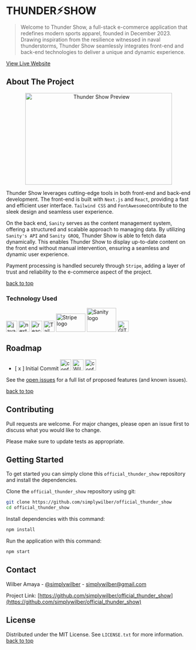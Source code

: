 # THUNDER⚡︎SHOW

<a name="readme-top"></a>

> Welcome to Thunder Show, a full-stack e-commerce application that redefines modern sports apparel, founded in December 2023. Drawing inspiration from the resilience witnessed in naval thunderstorms, Thunder Show seamlessly integrates front-end and back-end technologies to deliver a unique and dynamic experience.

<a href="https://thundershow.netlify.app">View Live Website</a>

## About The Project

<p style="text-align: center;">
<Image src="https://media.giphy.com/media/qJjn2hA5UyAiGMJJU0/giphy.gif" width="400" height="250" alt="Thunder Show Preview"/>
</p>

Thunder Show leverages cutting-edge tools in both front-end and back-end development. The front-end is built with `Next.js` and `React`, providing a fast and efficient user interface. `Tailwind CSS` and `FontAwesome`contribute to the sleek design and seamless user experience.

On the back end, `Sanity` serves as the content management system, offering a structured and scalable approach to managing data. By utilizing `Sanity's API` and `Sanity GROQ`, Thunder Show is able to fetch data dynamically. This enables Thunder Show to display up-to-date content on the front end without manual intervention, ensuring a seamless and dynamic user experience.

Payment processing is handled securely through `Stripe`, adding a layer of trust and reliability to the e-commerce aspect of the project.

<a href="#readme-top">back to top</a>

### Technology Used

<div>
<Image src="https://user-images.githubusercontent.com/25181517/117447155-6a868a00-af3d-11eb-9cfe-245df15c9f3f.png" width="30px" height="30px" alt="javascript logo"/> 
<Image src="https://github.com/marwin1991/profile-technology-icons/assets/136815194/5f8c622c-c217-4649-b0a9-7e0ee24bd704" width="30px" height="30px" alt="next.js logo"/>
<Image src="https://user-images.githubusercontent.com/25181517/183897015-94a058a6-b86e-4e42-a37f-bf92061753e5.png" width="30px" height="30px" alt="react logo"/>
<Image src="https://user-images.githubusercontent.com/25181517/202896760-337261ed-ee92-4979-84c4-d4b829c7355d.png" width="30px" height="30px" alt="TailwindCSS logo"/>
<Image src="https://media.giphy.com/media/RdaqP3LRl0plEwfC6k/giphy.gif" width="80px" height="50px" alt="Stripe logo"/>
<Image src="https://media.giphy.com/media/DkPJTS4OE2YWGhnaZd/giphy.gif" width="80px" height="65px" alt="Sanity logo"/>
<Image src="https://user-images.githubusercontent.com/25181517/192108372-f71d70ac-7ae6-4c0d-8395-51d8870c2ef0.png" width="30px" height="30px" alt="GIT"/>
</div>

## Roadmap
<div>
<ul>
    <li>
        [ x ] Initial Commit 
        <Image src="https://media.giphy.com/media/yWI8ycaXuknOpxomyZ/giphy.gif" width="30px" height="30px" alt="confetti"/>
        <Image src="https://media.giphy.com/media/7Q7fYv7rIVQ7rvXpgB/giphy.gif" width="30px" height="30px" alt="Wilber Celebrating"/>
        <Image src="https://media.giphy.com/media/yWI8ycaXuknOpxomyZ/giphy.gif" width="30px" height="30px" alt="confetti"/>
    </li>
</ul>
</div>

See the [open issues](https://github.com/simplywilber/official_thunder_show/issues) for a full list of proposed features (and known issues).

<a href="#readme-top">back to top</a>

## Contributing

Pull requests are welcome. For major changes, please open an issue first
to discuss what you would like to change.

Please make sure to update tests as appropriate.

## Getting Started

To get started you can simply clone this `official_thunder_show` repository and install the dependencies.

Clone the `official_thunder_show` repository using git:

```bash
git clone https://github.com/simplywilber/official_thunder_show
cd official_thunder_show
```

Install dependencies with this command:

```bash
npm install
```

Run the application with this command:

```bash
npm start
```

## Contact

Wilber Amaya - [@simplywilber](https://instagram.com/simplywilber) - simplywilber@gmail.com

Project Link: [https://github.com/simplywilber/official_thunder_show](https://github.com/simplywilber/official_thunder_show)

## License

Distributed under the MIT License. See `LICENSE.txt` for more information. 
<a href="#readme-top">back to top</a>
